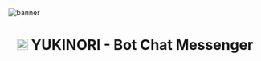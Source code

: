 <img src="https://i.imgur.com/GdLNIkz.jpg" alt="banner">
<h1 align="center"><img src="./dashboard/images/logo-non-bg.png" width="22px"> YUKINORI - Bot Chat Messenger</h1>